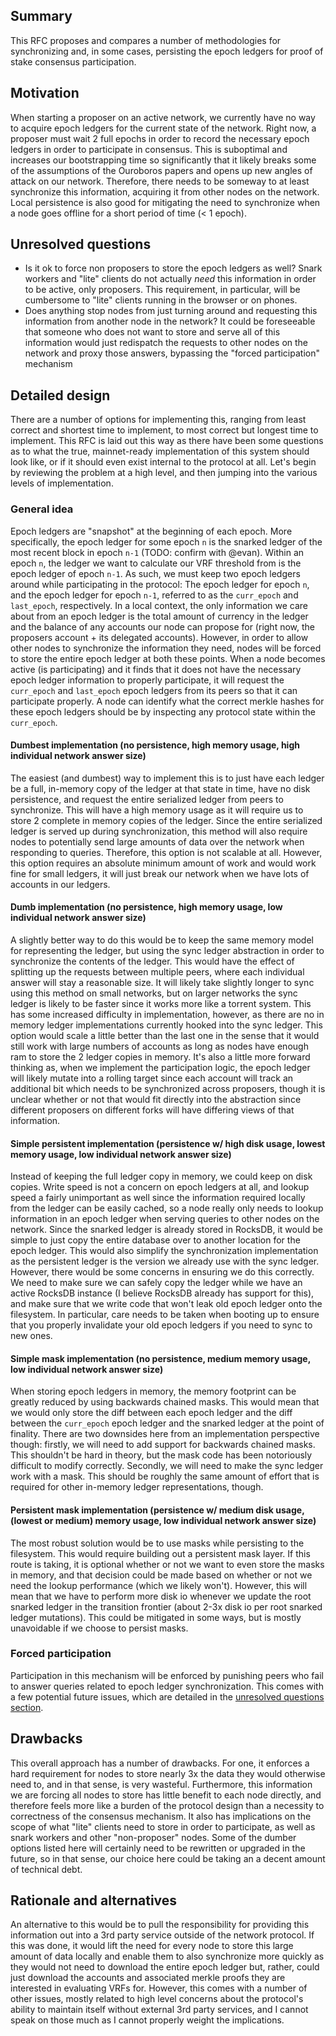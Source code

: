 ## Summary
[summary]: #summary

This RFC proposes and compares a number of methodologies for synchronizing and, in some cases, persisting the epoch ledgers for proof of stake consensus participation.

## Motivation
[motivation]: #motivation

When starting a proposer on an active network, we currently have no way to acquire epoch ledgers for the current state of the network. Right now, a proposer must wait 2 full epochs in order to record the necessary epoch ledgers in order to participate in consensus. This is suboptimal and increases our bootstrapping time so significantly that it likely breaks some of the assumptions of the Ouroboros papers and opens up new angles of attack on our network. Therefore, there needs to be someway to at least synchronize this information, acquiring it from other nodes on the network. Local persistence is also good for mitigating the need to synchronize when a node goes offline for a short period of time (< 1 epoch).

## Unresolved questions
[unresolved-questions]: #unresolved-questions

- Is it ok to force non proposers to store the epoch ledgers as well? Snark workers and "lite" clients do not actually *need* this information in order to be active, only proposers. This requirement, in particular, will be cumbersome to "lite" clients running in the browser or on phones.
- Does anything stop nodes from just turning around and requesting this information from another node in the network? It could be foreseeable that someone who does not want to store and serve all of this information would just redispatch the requests to other nodes on the network and proxy those answers, bypassing the "forced participation" mechanism

## Detailed design
[detailed-design]: #detailed-design

There are a number of options for implementing this, ranging from least correct and shortest time to implement, to most correct but longest time to implement. This RFC is laid out this way as there have been some questions as to what the true, mainnet-ready implementation of this system should look like, or if it should even exist internal to the protocol at all. Let's begin by reviewing the problem at a high level, and then jumping into the various levels of implementation.

### General idea
[detailed-design-general-idea]: #detailed-design-general-idea

Epoch ledgers are "snapshot" at the beginning of each epoch. More specifically, the epoch ledger for some epoch `n` is the snarked ledger of the most recent block in epoch `n-1` (TODO: confirm with @evan). Within an epoch `n`, the ledger we want to calculate our VRF threshold from is the epoch ledger of epoch `n-1`. As such, we must keep two epoch ledgers around while participating in the protocol: The epoch ledger for epoch `n`, and the epoch ledger for epoch `n-1`, referred to as the `curr_epoch` and `last_epoch`, respectively. In a local context, the only information we care about from an epoch ledger is the total amount of currency in the ledger and the balance of any accounts our node can propose for (right now, the proposers account + its delegated accounts). However, in order to allow other nodes to synchronize the information they need, nodes will be forced to store the entire epoch ledger at both these points. When a node becomes active (is participating) and it finds that it does not have the necessary epoch ledger information to properly participate, it will request the `curr_epoch` and `last_epoch` epoch ledgers from its peers so that it can participate properly. A node can identify what the correct merkle hashes for these epoch ledgers should be by inspecting any protocol state within the `curr_epoch`.

#### Dumbest implementation (no persistence, high memory usage, high individual network answer size)
[detailed-design-dumbest-implementation]: #detailed-design-dumbest-implementation

The easiest (and dumbest) way to implement this is to just have each ledger be a full, in-memory copy of the ledger at that state in time, have no disk persistence, and request the entire serialized ledger from peers to synchronize. This will have a high memory usage as it will require us to store 2 complete in memory copies of the ledger. Since the entire serialized ledger is served up during synchronization, this method will also require nodes to potentially send large amounts of data over the network when responding to queries. Therefore, this option is not scalable at all. However, this option requires an absolute minimum amount of work and would work fine for small ledgers, it will just break our network when we have lots of accounts in our ledgers.

#### Dumb implementation (no persistence, high memory usage, low individual network answer size)
[detailed-design-dumb-implementation]: #detailed-design-dumb-implementation

A slightly better way to do this would be to keep the same memory model for representing the ledger, but using the sync ledger abstraction in order to synchronize the contents of the ledger. This would have the effect of splitting up the requests between multiple peers, where each individual answer will stay a reasonable size. It will likely take slightly longer to sync using this method on small networks, but on larger networks the sync ledger is likely to be faster since it works more like a torrent system. This has some increased difficulty in implementation, however, as there are no in memory ledger implementations currently hooked into the sync ledger. This option would scale a little better than the last one in the sense that it would still work with large numbers of accounts as long as nodes have enough ram to store the 2 ledger copies in memory. It's also a little more forward thinking as, when we implement the participation logic, the epoch ledger will likely mutate into a rolling target since each account will track an additional bit which needs to be synchronized across proposers, though it is unclear whether or not that would fit directly into the abstraction since different proposers on different forks will have differing views of that information.

#### Simple persistent implementation (persistence w/ high disk usage, lowest memory usage, low individual network answer size)
[detailed-design-simple-persistent-implementation]: #detailed-design-simple-persistent-implementation

Instead of keeping the full ledger copy in memory, we could keep on disk copies. Write speed is not a concern on epoch ledgers at all, and lookup speed a fairly unimportant as well since the information required locally from the ledger can be easily cached, so a node really only needs to lookup information in an epoch ledger when serving queries to other nodes on the network. Since the snarked ledger is already stored in RocksDB, it would be simple to just copy the entire database over to another location for the epoch ledger. This would also simplify the synchronization implementation as the persistent ledger is the version we already use with the sync ledger. However, there would be some concerns in ensuring we do this correctly. We need to make sure we can safely copy the ledger while we have an active RocksDB instance (I believe RocksDB already has support for this), and make sure that we write code that won't leak old epoch ledger onto the filesystem. In particular, care needs to be taken when booting up to ensure that you properly invalidate your old epoch ledgers if you need to sync to new ones.

#### Simple mask implementation (no persistence, medium memory usage, low individual network answer size)
[detailed-design-simple-mask-implementation]: #detailed-design-simple-mask-implementation

When storing epoch ledgers in memory, the memory footprint can be greatly reduced by using backwards chained masks. This would mean that we would only store the diff between each epoch ledger and the diff between the `curr_epoch` epoch ledger and the snarked ledger at the point of finality. There are two downsides here from an implementation perspective though: firstly, we will need to add support for backwards chained masks. This shouldn't be hard in theory, but the mask code has been notoriously difficult to modify correctly. Secondly, we will need to make the sync ledger work with a mask. This should be roughly the same amount of effort that is required for other in-memory ledger representations, though.

#### Persistent mask implementation (persistence w/ medium disk usage, (lowest or medium) memory usage, low individual network answer size)
[detailed-design-persistent-mask-implementation]: #detailed-design-persistent-mask-implementation

The most robust solution would be to use masks while persisting to the filesystem. This would require building out a persistent mask layer. If this route is taking, it is optional whether or not we want to even store the masks in memory, and that decision could be made based on whether or not we need the lookup performance (which we likely won't). However, this will mean that we have to perform more disk io whenever we update the root snarked ledger in the transition frontier (about 2-3x disk io per root snarked ledger mutations). This could be mitigated in some ways, but is mostly unavoidable if we choose to persist masks.

### Forced participation
[detailed-design-forced-participation]: #detailed-design-forced-participation

Participation in this mechanism will be enforced by punishing peers who fail to answer queries related to epoch ledger synchronization. This comes with a few potential future issues, which are detailed in the [unresolved questions section](#unresolved-questions).

## Drawbacks
[drawbacks]: #drawbacks

This overall approach has a number of drawbacks. For one, it enforces a hard requirement for nodes to store nearly 3x the data they would otherwise need to, and in that sense, is very wasteful. Furthermore, this information we are forcing all nodes to store has little benefit to each node directly, and therefore feels more like a burden of the protocol design than a necessity to correctness of the consensus mechanism. It also has implications on the scope of what "lite" clients need to store in order to participate, as well as snark workers and other "non-proposer" nodes. Some of the dumber options listed here will certainly need to be rewritten or upgraded in the future, so in that sense, our choice here could be taking an a decent amount of technical debt.

## Rationale and alternatives
[rationale-and-alternatives]: #rationale-and-alternatives

An alternative to this would be to pull the responsibility for providing this information out into a 3rd party service outside of the network protocol. If this was done, it would lift the need for every node to store this large amount of data locally and enable them to also synchronize more quickly as they would not need to download the entire epoch ledger but, rather, could just download the accounts and associated merkle proofs they are interested in evaluating VRFs for. However, this comes with a number of other issues, mostly related to high level concerns about the protocol's ability to maintain itself without external 3rd party services, and I cannot speak on those much as I cannot properly weight the implications.
